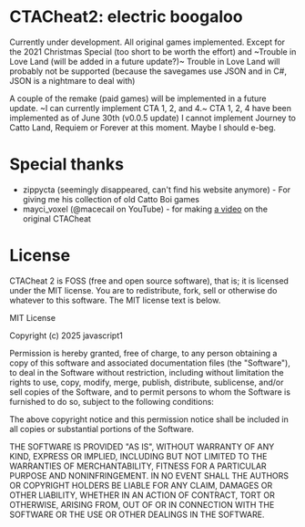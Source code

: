 # CTACheat2: electric boogaloo
Currently under development. All original games implemented.
Except for the 2021 Christmas Special (too short to be worth the effort) and ~Trouble in Love Land (will be added in a future update?)~
Trouble in Love Land will probably not be supported (because the savegames use JSON and in C#, JSON is a nightmare to deal with)

A couple of the remake (paid games) will be implemented in a future update. 
~I can currently implement CTA 1, 2, and 4.~
CTA 1, 2, 4 have been implemented as of June 30th (v0.0.5 update)
I cannot implement Journey to Catto Land, Requiem or Forever at this moment.
Maybe I should e-beg.

# Special thanks
- zippycta (seemingly disappeared, can't find his website anymore) - For giving me his collection of old Catto Boi games
- mayci_voxel (@macecail on YouTube) - for making [a video](https://www.youtube.com/watch?v=eAL5D1u0U5k) on the original CTACheat 

# License
CTACheat 2 is FOSS (free and open source software), that is; it is licensed under the MIT license.
You are to redistribute, fork, sell or otherwise do whatever to this software.
The MIT license text is below.

MIT License

Copyright (c) 2025 javascript1

Permission is hereby granted, free of charge, to any person obtaining a copy
of this software and associated documentation files (the "Software"), to deal
in the Software without restriction, including without limitation the rights
to use, copy, modify, merge, publish, distribute, sublicense, and/or sell
copies of the Software, and to permit persons to whom the Software is
furnished to do so, subject to the following conditions:

The above copyright notice and this permission notice shall be included in all
copies or substantial portions of the Software.

THE SOFTWARE IS PROVIDED "AS IS", WITHOUT WARRANTY OF ANY KIND, EXPRESS OR
IMPLIED, INCLUDING BUT NOT LIMITED TO THE WARRANTIES OF MERCHANTABILITY,
FITNESS FOR A PARTICULAR PURPOSE AND NONINFRINGEMENT. IN NO EVENT SHALL THE
AUTHORS OR COPYRIGHT HOLDERS BE LIABLE FOR ANY CLAIM, DAMAGES OR OTHER
LIABILITY, WHETHER IN AN ACTION OF CONTRACT, TORT OR OTHERWISE, ARISING FROM,
OUT OF OR IN CONNECTION WITH THE SOFTWARE OR THE USE OR OTHER DEALINGS IN THE
SOFTWARE.
